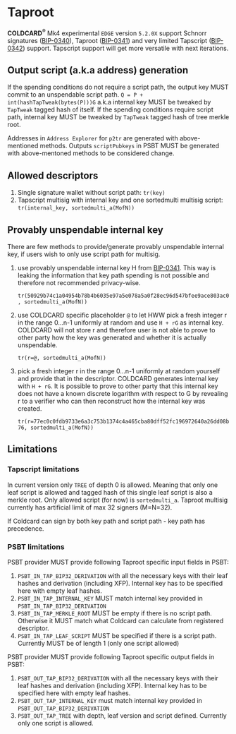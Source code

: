 # Taproot

**COLDCARD<sup>&reg;</sup>** Mk4 experimental `EDGE` version `5.2.0X` 
support Schnorr signatures ([BIP-0340](https://github.com/bitcoin/bips/blob/master/bip-0340.mediawiki)), 
Taproot ([BIP-0341](https://github.com/bitcoin/bips/blob/master/bip-0341.mediawiki)) 
and very limited Tapscript ([BIP-0342](https://github.com/bitcoin/bips/blob/master/bip-0342.mediawiki)) support.
Tapscript support will get more versatile with next iterations.

## Output script (a.k.a address) generation

If the spending conditions do not require a script path, the output key MUST commit to an unspendable script path. 
`Q = P + int(hashTapTweak(bytes(P)))G` a.k.a internal key MUST be tweaked by `TapTweak` tagged hash of itself. If 
the spending conditions require script path, internal key MUST be tweaked by `TapTweak` tagged hash of tree merkle root.

Addresses in `Address Explorer` for `p2tr` are generated with above-mentioned methods. Outputs `scriptPubkeys` in PSBT
MUST be generated with above-mentoned methods to be considered change.

## Allowed descriptors

1. Single signature wallet without script path: `tr(key)`
2. Tapscript multisig with internal key and one sortedmulti multisig script: `tr(internal_key, sortedmulti_a(MofN))`

## Provably unspendable internal key

There are few methods to provide/generate provably unspendable internal key, if users wish to only use script path
for multisig.

1. use provably unspendable internal key H from [BIP-0341](https://github.com/bitcoin/bips/blob/master/bip-0341.mediawiki#constructing-and-spending-taproot-outputs). This way is leaking the information that key path spending is not possible and therefore not recommended privacy-wise.
    
    `tr(50929b74c1a04954b78b4b6035e97a5e078a5a0f28ec96d547bfee9ace803ac0, sortedmulti_a(MofN))`

2. use COLDCARD specific placeholder `@` to let HWW pick a fresh integer r in the range 0...n-1 uniformly at random and use `H + rG` as internal key. COLDCARD will not store r and therefore user is not able to prove to other party how the key was generated and whether it is actually unspendable.
    
    `tr(r=@, sortedmulti_a(MofN))`

3. pick a fresh integer r in the range 0...n-1 uniformly at random yourself and provide that in the descriptor. COLDCARD generates internal key with `H + rG`. It is possible to prove to other party that this internal key does not have a known discrete logarithm with respect to G by revealing r to a verifier who can then reconstruct how the internal key was created.
    
    `tr(r=77ec0c0fdb9733e6a3c753b1374c4a465cba80dff52fc196972640a26dd08b76, sortedmulti_a(MofN))`


## Limitations

### Tapscript limitations

In current version only `TREE` of depth 0 is allowed. Meaning that only one leaf script is allowed 
and tagged hash of this single leaf script is also a merkle root. Only allowed script (for now) is `sortedmulti_a`.
Taproot multisig currently has artificial limit of max 32 signers (M=N=32).

If Coldcard can sign by both key path and script path - key path has precedence.

### PSBT limitations

PSBT provider MUST provide following Taproot specific input fields in PSBT:
1. `PSBT_IN_TAP_BIP32_DERIVATION` with all the necessary keys with their leaf hashes and derivation (including XFP). Internal key has to be specified here with empty leaf hashes.
2. `PSBT_IN_TAP_INTERNAL_KEY` MUST match internal key provided in `PSBT_IN_TAP_BIP32_DERIVATION`
3. `PSBT_IN_TAP_MERKLE_ROOT` MUST be empty if there is no script path. Otherwise it MUST match what Coldcard can calculate from registered descriptor.
4. `PSBT_IN_TAP_LEAF_SCRIPT` MUST be specified if there is a script path. Currently MUST be of length 1 (only one script allowed)

PSBT provider MUST provide following Taproot specific output fields in PSBT:
1. `PSBT_OUT_TAP_BIP32_DERIVATION` with all the necessary keys with their leaf hashes and derivation (including XFP). Internal key has to be specified here with empty leaf hashes.
2. `PSBT_OUT_TAP_INTERNAL_KEY` must match internal key provided in `PSBT_OUT_TAP_BIP32_DERIVATION`
3. `PSBT_OUT_TAP_TREE` with depth, leaf version and script defined. Currently only one script is allowed.

